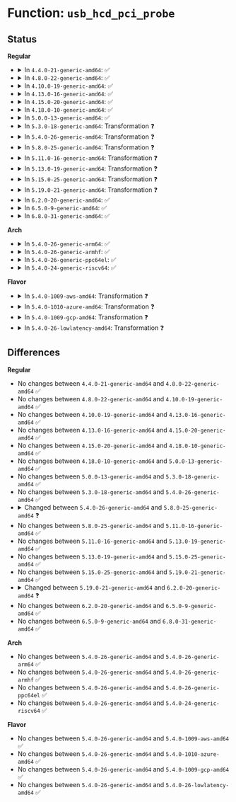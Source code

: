 # Function: <code>usb_hcd_pci_probe</code>

## Status
<b>Regular</b>
<ul>
<li>
<details>
<summary>In <code>4.4.0-21-generic-amd64</code>: ✅</summary>

```c
int usb_hcd_pci_probe(struct pci_dev * dev, const struct pci_device_id * id)
```

```json
{
  "name": "usb_hcd_pci_probe",
  "collision_type": "Unique Global",
  "inline_type": "No",
  "funcs": [
    {
      "addr": 18446744071585265712,
      "name": "usb_hcd_pci_probe",
      "external": true,
      "loc": "drivers/usb/core/hcd-pci.c:177",
      "file": "drivers/usb/core/hcd-pci.c",
      "inline": "seen, unknown",
      "caller_inline": [],
      "caller_func": [
        "drivers/usb/host/ehci-pci.c:ehci_pci_probe",
        "drivers/usb/host/xhci-pci.c:xhci_pci_probe"
      ]
    }
  ],
  "symbols": [
    {
      "addr": 18446744071585265712,
      "name": "usb_hcd_pci_probe",
      "section": ".text",
      "bind": "STB_GLOBAL",
      "size": 1217
    }
  ]
}
```
</details>
</li>
<li>
<details>
<summary>In <code>4.8.0-22-generic-amd64</code>: ✅</summary>

```c
int usb_hcd_pci_probe(struct pci_dev * dev, const struct pci_device_id * id)
```

```json
{
  "name": "usb_hcd_pci_probe",
  "collision_type": "Unique Global",
  "inline_type": "No",
  "funcs": [
    {
      "addr": 18446744071585661456,
      "name": "usb_hcd_pci_probe",
      "external": true,
      "loc": "drivers/usb/core/hcd-pci.c:185",
      "file": "drivers/usb/core/hcd-pci.c",
      "inline": "seen, unknown",
      "caller_inline": [],
      "caller_func": [
        "drivers/usb/host/ehci-pci.c:ehci_pci_probe",
        "drivers/usb/host/xhci-pci.c:xhci_pci_probe"
      ]
    }
  ],
  "symbols": [
    {
      "addr": 18446744071585661456,
      "name": "usb_hcd_pci_probe",
      "section": ".text",
      "bind": "STB_GLOBAL",
      "size": 1176
    }
  ]
}
```
</details>
</li>
<li>
<details>
<summary>In <code>4.10.0-19-generic-amd64</code>: ✅</summary>

```c
int usb_hcd_pci_probe(struct pci_dev * dev, const struct pci_device_id * id)
```

```json
{
  "name": "usb_hcd_pci_probe",
  "collision_type": "Unique Global",
  "inline_type": "No",
  "funcs": [
    {
      "addr": 18446744071585849152,
      "name": "usb_hcd_pci_probe",
      "external": true,
      "loc": "drivers/usb/core/hcd-pci.c:185",
      "file": "drivers/usb/core/hcd-pci.c",
      "inline": "seen, unknown",
      "caller_inline": [],
      "caller_func": [
        "drivers/usb/host/ehci-pci.c:ehci_pci_probe",
        "drivers/usb/host/xhci-pci.c:xhci_pci_probe"
      ]
    }
  ],
  "symbols": [
    {
      "addr": 18446744071585849152,
      "name": "usb_hcd_pci_probe",
      "section": ".text",
      "bind": "STB_GLOBAL",
      "size": 1176
    }
  ]
}
```
</details>
</li>
<li>
<details>
<summary>In <code>4.13.0-16-generic-amd64</code>: ✅</summary>

```c
int usb_hcd_pci_probe(struct pci_dev * dev, const struct pci_device_id * id)
```

```json
{
  "name": "usb_hcd_pci_probe",
  "collision_type": "Unique Global",
  "inline_type": "No",
  "funcs": [
    {
      "addr": 18446744071585937744,
      "name": "usb_hcd_pci_probe",
      "external": true,
      "loc": "drivers/usb/core/hcd-pci.c:185",
      "file": "drivers/usb/core/hcd-pci.c",
      "inline": "seen, unknown",
      "caller_inline": [],
      "caller_func": [
        "drivers/usb/host/ehci-pci.c:ehci_pci_probe",
        "drivers/usb/host/xhci-pci.c:xhci_pci_probe"
      ]
    }
  ],
  "symbols": [
    {
      "addr": 18446744071585937744,
      "name": "usb_hcd_pci_probe",
      "section": ".text",
      "bind": "STB_GLOBAL",
      "size": 1150
    }
  ]
}
```
</details>
</li>
<li>
<details>
<summary>In <code>4.15.0-20-generic-amd64</code>: ✅</summary>

```c
int usb_hcd_pci_probe(struct pci_dev * dev, const struct pci_device_id * id)
```

```json
{
  "name": "usb_hcd_pci_probe",
  "collision_type": "Unique Global",
  "inline_type": "No",
  "funcs": [
    {
      "addr": 18446744071586379568,
      "name": "usb_hcd_pci_probe",
      "external": true,
      "loc": "drivers/usb/core/hcd-pci.c:172",
      "file": "drivers/usb/core/hcd-pci.c",
      "inline": "seen, unknown",
      "caller_inline": [],
      "caller_func": [
        "drivers/usb/host/ehci-pci.c:ehci_pci_probe",
        "drivers/usb/host/xhci-pci.c:xhci_pci_probe"
      ]
    }
  ],
  "symbols": [
    {
      "addr": 18446744071586379568,
      "name": "usb_hcd_pci_probe",
      "section": ".text",
      "bind": "STB_GLOBAL",
      "size": 1150
    }
  ]
}
```
</details>
</li>
<li>
<details>
<summary>In <code>4.18.0-10-generic-amd64</code>: ✅</summary>

```c
int usb_hcd_pci_probe(struct pci_dev * dev, const struct pci_device_id * id)
```

```json
{
  "name": "usb_hcd_pci_probe",
  "collision_type": "Unique Global",
  "inline_type": "No",
  "funcs": [
    {
      "addr": 18446744071586635728,
      "name": "usb_hcd_pci_probe",
      "external": true,
      "loc": "drivers/usb/core/hcd-pci.c:172",
      "file": "drivers/usb/core/hcd-pci.c",
      "inline": "seen, unknown",
      "caller_inline": [],
      "caller_func": [
        "drivers/usb/host/ehci-pci.c:ehci_pci_probe",
        "drivers/usb/host/xhci-pci.c:xhci_pci_probe"
      ]
    }
  ],
  "symbols": [
    {
      "addr": 18446744071586635728,
      "name": "usb_hcd_pci_probe",
      "section": ".text",
      "bind": "STB_GLOBAL",
      "size": 1126
    }
  ]
}
```
</details>
</li>
<li>
<details>
<summary>In <code>5.0.0-13-generic-amd64</code>: ✅</summary>

```c
int usb_hcd_pci_probe(struct pci_dev * dev, const struct pci_device_id * id)
```

```json
{
  "name": "usb_hcd_pci_probe",
  "collision_type": "Unique Global",
  "inline_type": "No",
  "funcs": [
    {
      "addr": 18446744071586784848,
      "name": "usb_hcd_pci_probe",
      "external": true,
      "loc": "drivers/usb/core/hcd-pci.c:172",
      "file": "drivers/usb/core/hcd-pci.c",
      "inline": "seen, unknown",
      "caller_inline": [],
      "caller_func": [
        "drivers/usb/host/ehci-pci.c:ehci_pci_probe",
        "drivers/usb/host/xhci-pci.c:xhci_pci_probe"
      ]
    }
  ],
  "symbols": [
    {
      "addr": 18446744071586784848,
      "name": "usb_hcd_pci_probe",
      "section": ".text",
      "bind": "STB_GLOBAL",
      "size": 1126
    }
  ]
}
```
</details>
</li>
<li>
<details>
<summary>In <code>5.3.0-18-generic-amd64</code>: Transformation ❓</summary>

```c
int usb_hcd_pci_probe(struct pci_dev * dev, const struct pci_device_id * id)
```

```json
{
  "name": "usb_hcd_pci_probe",
  "collision_type": "Unique Global",
  "inline_type": "No",
  "funcs": [
    {
      "addr": 0,
      "name": "usb_hcd_pci_probe",
      "external": true,
      "loc": "drivers/usb/core/hcd-pci.c:172",
      "file": "drivers/usb/core/hcd-pci.c",
      "inline": "seen, unknown",
      "caller_inline": [],
      "caller_func": [
        "drivers/usb/host/ehci-pci.c:ehci_pci_probe",
        "drivers/usb/host/xhci-pci.c:xhci_pci_probe"
      ]
    }
  ],
  "symbols": [
    {
      "addr": 18446744071587044324,
      "name": "usb_hcd_pci_probe.cold",
      "section": ".text",
      "bind": "STB_LOCAL",
      "size": 77
    },
    {
      "addr": 18446744071587043280,
      "name": "usb_hcd_pci_probe",
      "section": ".text",
      "bind": "STB_GLOBAL",
      "size": 946
    }
  ]
}
```
</details>
</li>
<li>
<details>
<summary>In <code>5.4.0-26-generic-amd64</code>: Transformation ❓</summary>

```c
int usb_hcd_pci_probe(struct pci_dev * dev, const struct pci_device_id * id)
```

```json
{
  "name": "usb_hcd_pci_probe",
  "collision_type": "Unique Global",
  "inline_type": "No",
  "funcs": [
    {
      "addr": 0,
      "name": "usb_hcd_pci_probe",
      "external": true,
      "loc": "drivers/usb/core/hcd-pci.c:172",
      "file": "drivers/usb/core/hcd-pci.c",
      "inline": "seen, unknown",
      "caller_inline": [],
      "caller_func": [
        "drivers/usb/host/ehci-pci.c:ehci_pci_probe",
        "drivers/usb/host/xhci-pci.c:xhci_pci_probe"
      ]
    }
  ],
  "symbols": [
    {
      "addr": 18446744071587244724,
      "name": "usb_hcd_pci_probe.cold",
      "section": ".text",
      "bind": "STB_LOCAL",
      "size": 77
    },
    {
      "addr": 18446744071587243680,
      "name": "usb_hcd_pci_probe",
      "section": ".text",
      "bind": "STB_GLOBAL",
      "size": 946
    }
  ]
}
```
</details>
</li>
<li>
<details>
<summary>In <code>5.8.0-25-generic-amd64</code>: Transformation ❓</summary>

```c
int usb_hcd_pci_probe(struct pci_dev * dev, const struct pci_device_id * id, const struct hc_driver * driver)
```

```json
{
  "name": "usb_hcd_pci_probe",
  "collision_type": "Unique Global",
  "inline_type": "No",
  "funcs": [
    {
      "addr": 0,
      "name": "usb_hcd_pci_probe",
      "external": true,
      "loc": "drivers/usb/core/hcd-pci.c:173",
      "file": "drivers/usb/core/hcd-pci.c",
      "inline": "seen, unknown",
      "caller_inline": [],
      "caller_func": [
        "drivers/usb/host/ehci-pci.c:ehci_pci_probe",
        "drivers/usb/host/ohci-pci.c:ohci_pci_probe",
        "drivers/usb/host/uhci-hcd.c:uhci_pci_probe"
      ]
    }
  ],
  "symbols": [
    {
      "addr": 18446744071588098506,
      "name": "usb_hcd_pci_probe.cold",
      "section": ".text",
      "bind": "STB_LOCAL",
      "size": 77
    },
    {
      "addr": 18446744071588095536,
      "name": "usb_hcd_pci_probe",
      "section": ".text",
      "bind": "STB_GLOBAL",
      "size": 950
    }
  ]
}
```
</details>
</li>
<li>
<details>
<summary>In <code>5.11.0-16-generic-amd64</code>: Transformation ❓</summary>

```c
int usb_hcd_pci_probe(struct pci_dev * dev, const struct pci_device_id * id, const struct hc_driver * driver)
```

```json
{
  "name": "usb_hcd_pci_probe",
  "collision_type": "Unique Global",
  "inline_type": "No",
  "funcs": [
    {
      "addr": 0,
      "name": "usb_hcd_pci_probe",
      "external": true,
      "loc": "drivers/usb/core/hcd-pci.c:174",
      "file": "drivers/usb/core/hcd-pci.c",
      "inline": "seen, unknown",
      "caller_inline": [],
      "caller_func": [
        "drivers/usb/host/ehci-pci.c:ehci_pci_probe",
        "drivers/usb/host/ohci-pci.c:ohci_pci_probe",
        "drivers/usb/host/uhci-hcd.c:uhci_pci_probe"
      ]
    }
  ],
  "symbols": [
    {
      "addr": 18446744071591553671,
      "name": "usb_hcd_pci_probe.cold",
      "section": ".text",
      "bind": "STB_LOCAL",
      "size": 84
    },
    {
      "addr": 18446744071588137440,
      "name": "usb_hcd_pci_probe",
      "section": ".text",
      "bind": "STB_GLOBAL",
      "size": 1027
    }
  ]
}
```
</details>
</li>
<li>
<details>
<summary>In <code>5.13.0-19-generic-amd64</code>: Transformation ❓</summary>

```c
int usb_hcd_pci_probe(struct pci_dev * dev, const struct pci_device_id * id, const struct hc_driver * driver)
```

```json
{
  "name": "usb_hcd_pci_probe",
  "collision_type": "Unique Global",
  "inline_type": "No",
  "funcs": [
    {
      "addr": 0,
      "name": "usb_hcd_pci_probe",
      "external": true,
      "loc": "drivers/usb/core/hcd-pci.c:174",
      "file": "drivers/usb/core/hcd-pci.c",
      "inline": "seen, unknown",
      "caller_inline": [],
      "caller_func": [
        "drivers/usb/host/ehci-pci.c:ehci_pci_probe",
        "drivers/usb/host/ohci-pci.c:ohci_pci_probe",
        "drivers/usb/host/uhci-hcd.c:uhci_pci_probe"
      ]
    }
  ],
  "symbols": [
    {
      "addr": 18446744071591495960,
      "name": "usb_hcd_pci_probe.cold",
      "section": ".text",
      "bind": "STB_LOCAL",
      "size": 84
    },
    {
      "addr": 18446744071588019536,
      "name": "usb_hcd_pci_probe",
      "section": ".text",
      "bind": "STB_GLOBAL",
      "size": 1027
    }
  ]
}
```
</details>
</li>
<li>
<details>
<summary>In <code>5.15.0-25-generic-amd64</code>: Transformation ❓</summary>

```c
int usb_hcd_pci_probe(struct pci_dev * dev, const struct pci_device_id * id, const struct hc_driver * driver)
```

```json
{
  "name": "usb_hcd_pci_probe",
  "collision_type": "Unique Global",
  "inline_type": "No",
  "funcs": [
    {
      "addr": 0,
      "name": "usb_hcd_pci_probe",
      "external": true,
      "loc": "drivers/usb/core/hcd-pci.c:174",
      "file": "drivers/usb/core/hcd-pci.c",
      "inline": "seen, unknown",
      "caller_inline": [],
      "caller_func": [
        "drivers/usb/host/ehci-pci.c:ehci_pci_probe",
        "drivers/usb/host/ohci-pci.c:ohci_pci_probe",
        "drivers/usb/host/uhci-hcd.c:uhci_pci_probe"
      ]
    }
  ],
  "symbols": [
    {
      "addr": 18446744071592574025,
      "name": "usb_hcd_pci_probe.cold",
      "section": ".text",
      "bind": "STB_LOCAL",
      "size": 89
    },
    {
      "addr": 18446744071588635584,
      "name": "usb_hcd_pci_probe",
      "section": ".text",
      "bind": "STB_GLOBAL",
      "size": 1250
    }
  ]
}
```
</details>
</li>
<li>
<details>
<summary>In <code>5.19.0-21-generic-amd64</code>: Transformation ❓</summary>

```c
int usb_hcd_pci_probe(struct pci_dev * dev, const struct pci_device_id * id, const struct hc_driver * driver)
```

```json
{
  "name": "usb_hcd_pci_probe",
  "collision_type": "Unique Global",
  "inline_type": "No",
  "funcs": [
    {
      "addr": 0,
      "name": "usb_hcd_pci_probe",
      "external": true,
      "loc": "drivers/usb/core/hcd-pci.c:173",
      "file": "drivers/usb/core/hcd-pci.c",
      "inline": "seen, unknown",
      "caller_inline": [],
      "caller_func": [
        "drivers/usb/host/ehci-pci.c:ehci_pci_probe",
        "drivers/usb/host/ohci-pci.c:ohci_pci_probe",
        "drivers/usb/host/uhci-hcd.c:uhci_pci_probe"
      ]
    }
  ],
  "symbols": [
    {
      "addr": 18446744071594453759,
      "name": "usb_hcd_pci_probe.cold",
      "section": ".text",
      "bind": "STB_LOCAL",
      "size": 85
    },
    {
      "addr": 18446744071590051728,
      "name": "usb_hcd_pci_probe",
      "section": ".text",
      "bind": "STB_GLOBAL",
      "size": 1291
    }
  ]
}
```
</details>
</li>
<li>
<details>
<summary>In <code>6.2.0-20-generic-amd64</code>: ✅</summary>

```c
int usb_hcd_pci_probe(struct pci_dev * dev, const struct hc_driver * driver)
```

```json
{
  "name": "usb_hcd_pci_probe",
  "collision_type": "Unique Global",
  "inline_type": "No",
  "funcs": [
    {
      "addr": 18446744071591657632,
      "name": "usb_hcd_pci_probe",
      "external": true,
      "loc": "drivers/usb/core/hcd-pci.c:172",
      "file": "drivers/usb/core/hcd-pci.c",
      "inline": "seen, unknown",
      "caller_inline": [],
      "caller_func": [
        "drivers/usb/host/ehci-pci.c:ehci_pci_probe",
        "drivers/usb/host/ohci-pci.c:ohci_pci_probe",
        "drivers/usb/host/uhci-hcd.c:uhci_pci_probe"
      ]
    }
  ],
  "symbols": [
    {
      "addr": 18446744071591657632,
      "name": "usb_hcd_pci_probe",
      "section": ".text",
      "bind": "STB_GLOBAL",
      "size": 1397
    }
  ]
}
```
</details>
</li>
<li>
<details>
<summary>In <code>6.5.0-9-generic-amd64</code>: ✅</summary>

```c
int usb_hcd_pci_probe(struct pci_dev * dev, const struct hc_driver * driver)
```

```json
{
  "name": "usb_hcd_pci_probe",
  "collision_type": "Unique Global",
  "inline_type": "No",
  "funcs": [
    {
      "addr": 18446744071592080480,
      "name": "usb_hcd_pci_probe",
      "external": true,
      "loc": "drivers/usb/core/hcd-pci.c:172",
      "file": "drivers/usb/core/hcd-pci.c",
      "inline": "seen, unknown",
      "caller_inline": [],
      "caller_func": [
        "drivers/usb/host/ehci-pci.c:ehci_pci_probe",
        "drivers/usb/host/ohci-pci.c:ohci_pci_probe",
        "drivers/usb/host/uhci-hcd.c:uhci_pci_probe"
      ]
    }
  ],
  "symbols": [
    {
      "addr": 18446744071592080480,
      "name": "usb_hcd_pci_probe",
      "section": ".text",
      "bind": "STB_GLOBAL",
      "size": 1335
    }
  ]
}
```
</details>
</li>
<li>
<details>
<summary>In <code>6.8.0-31-generic-amd64</code>: ✅</summary>

```c
int usb_hcd_pci_probe(struct pci_dev * dev, const struct hc_driver * driver)
```

```json
{
  "name": "usb_hcd_pci_probe",
  "collision_type": "Unique Global",
  "inline_type": "No",
  "funcs": [
    {
      "addr": 18446744071592820912,
      "name": "usb_hcd_pci_probe",
      "external": true,
      "loc": "drivers/usb/core/hcd-pci.c:172",
      "file": "drivers/usb/core/hcd-pci.c",
      "inline": "seen, unknown",
      "caller_inline": [],
      "caller_func": [
        "drivers/usb/host/ehci-pci.c:ehci_pci_probe",
        "drivers/usb/host/ohci-pci.c:ohci_pci_probe",
        "drivers/usb/host/uhci-hcd.c:uhci_pci_probe"
      ]
    }
  ],
  "symbols": [
    {
      "addr": 18446744071592820912,
      "name": "usb_hcd_pci_probe",
      "section": ".text",
      "bind": "STB_GLOBAL",
      "size": 1342
    }
  ]
}
```
</details>
</li>
</ul>
<b>Arch</b>
<ul>
<li>
<details>
<summary>In <code>5.4.0-26-generic-arm64</code>: ✅</summary>

```c
int usb_hcd_pci_probe(struct pci_dev * dev, const struct pci_device_id * id)
```

```json
{
  "name": "usb_hcd_pci_probe",
  "collision_type": "Unique Global",
  "inline_type": "No",
  "funcs": [
    {
      "addr": 18446603336500342416,
      "name": "usb_hcd_pci_probe",
      "external": true,
      "loc": "drivers/usb/core/hcd-pci.c:172",
      "file": "drivers/usb/core/hcd-pci.c",
      "inline": "seen, unknown",
      "caller_inline": [],
      "caller_func": [
        "drivers/usb/host/ehci-pci.c:ehci_pci_probe",
        "drivers/usb/host/xhci-pci.c:xhci_pci_probe",
        "drivers/usb/host/xhci-pci.c:xhci_pci_probe"
      ]
    }
  ],
  "symbols": [
    {
      "addr": 18446603336500342416,
      "name": "usb_hcd_pci_probe",
      "section": ".text",
      "bind": "STB_GLOBAL",
      "size": 972
    }
  ]
}
```
</details>
</li>
<li>
<details>
<summary>In <code>5.4.0-26-generic-armhf</code>: ✅</summary>

```c
int usb_hcd_pci_probe(struct pci_dev * dev, const struct pci_device_id * id)
```

```json
{
  "name": "usb_hcd_pci_probe",
  "collision_type": "Unique Global",
  "inline_type": "No",
  "funcs": [
    {
      "addr": 3232801424,
      "name": "usb_hcd_pci_probe",
      "external": true,
      "loc": "drivers/usb/core/hcd-pci.c:172",
      "file": "drivers/usb/core/hcd-pci.c",
      "inline": "seen, unknown",
      "caller_inline": [],
      "caller_func": [
        "drivers/usb/host/ehci-pci.c:ehci_pci_probe",
        "drivers/usb/host/xhci-pci.c:xhci_pci_probe"
      ]
    }
  ],
  "symbols": [
    {
      "addr": 3232801424,
      "name": "usb_hcd_pci_probe",
      "section": ".text",
      "bind": "STB_GLOBAL",
      "size": 1020
    }
  ]
}
```
</details>
</li>
<li>
<details>
<summary>In <code>5.4.0-26-generic-ppc64el</code>: ✅</summary>

```c
int usb_hcd_pci_probe(struct pci_dev * dev, const struct pci_device_id * id)
```

```json
{
  "name": "usb_hcd_pci_probe",
  "collision_type": "Unique Global",
  "inline_type": "No",
  "funcs": [
    {
      "addr": 13835058055293650992,
      "name": "usb_hcd_pci_probe",
      "external": true,
      "loc": "drivers/usb/core/hcd-pci.c:172",
      "file": "drivers/usb/core/hcd-pci.c",
      "inline": "seen, unknown",
      "caller_inline": [],
      "caller_func": [
        "drivers/usb/host/ehci-pci.c:ehci_pci_probe",
        "drivers/usb/host/xhci-pci.c:xhci_pci_probe"
      ]
    }
  ],
  "symbols": [
    {
      "addr": 13835058055293650992,
      "name": "usb_hcd_pci_probe",
      "section": ".text",
      "bind": "STB_GLOBAL",
      "size": 1308
    }
  ]
}
```
</details>
</li>
<li>
<details>
<summary>In <code>5.4.0-24-generic-riscv64</code>: ✅</summary>

```c
int usb_hcd_pci_probe(struct pci_dev * dev, const struct pci_device_id * id)
```

```json
{
  "name": "usb_hcd_pci_probe",
  "collision_type": "Unique Global",
  "inline_type": "No",
  "funcs": [
    {
      "addr": 18446743936277231992,
      "name": "usb_hcd_pci_probe",
      "external": true,
      "loc": "drivers/usb/core/hcd-pci.c:172",
      "file": "drivers/usb/core/hcd-pci.c",
      "inline": "seen, unknown",
      "caller_inline": [],
      "caller_func": [
        "drivers/usb/host/ehci-pci.c:ehci_pci_probe",
        "drivers/usb/host/xhci-pci.c:xhci_pci_probe"
      ]
    }
  ],
  "symbols": [
    {
      "addr": 18446743936277231992,
      "name": "usb_hcd_pci_probe",
      "section": ".text",
      "bind": "STB_GLOBAL",
      "size": 872
    }
  ]
}
```
</details>
</li>
</ul>
<b>Flavor</b>
<ul>
<li>
<details>
<summary>In <code>5.4.0-1009-aws-amd64</code>: Transformation ❓</summary>

```c
int usb_hcd_pci_probe(struct pci_dev * dev, const struct pci_device_id * id)
```

```json
{
  "name": "usb_hcd_pci_probe",
  "collision_type": "Unique Global",
  "inline_type": "No",
  "funcs": [
    {
      "addr": 0,
      "name": "usb_hcd_pci_probe",
      "external": true,
      "loc": "drivers/usb/core/hcd-pci.c:172",
      "file": "drivers/usb/core/hcd-pci.c",
      "inline": "seen, unknown",
      "caller_inline": [],
      "caller_func": [
        "drivers/usb/host/ehci-pci.c:ehci_pci_probe",
        "drivers/usb/host/xhci-pci.c:xhci_pci_probe"
      ]
    }
  ],
  "symbols": [
    {
      "addr": 18446744071586950804,
      "name": "usb_hcd_pci_probe.cold",
      "section": ".text",
      "bind": "STB_LOCAL",
      "size": 77
    },
    {
      "addr": 18446744071586949760,
      "name": "usb_hcd_pci_probe",
      "section": ".text",
      "bind": "STB_GLOBAL",
      "size": 946
    }
  ]
}
```
</details>
</li>
<li>
<details>
<summary>In <code>5.4.0-1010-azure-amd64</code>: Transformation ❓</summary>

```c
int usb_hcd_pci_probe(struct pci_dev * dev, const struct pci_device_id * id)
```

```json
{
  "name": "usb_hcd_pci_probe",
  "collision_type": "Unique Global",
  "inline_type": "No",
  "funcs": [
    {
      "addr": 0,
      "name": "usb_hcd_pci_probe",
      "external": true,
      "loc": "drivers/usb/core/hcd-pci.c:172",
      "file": "drivers/usb/core/hcd-pci.c",
      "inline": "seen, unknown",
      "caller_inline": [],
      "caller_func": [
        "drivers/usb/host/xhci-pci.c:xhci_pci_probe"
      ]
    }
  ],
  "symbols": [
    {
      "addr": 18446744071586891956,
      "name": "usb_hcd_pci_probe.cold",
      "section": ".text",
      "bind": "STB_LOCAL",
      "size": 77
    },
    {
      "addr": 18446744071586890912,
      "name": "usb_hcd_pci_probe",
      "section": ".text",
      "bind": "STB_GLOBAL",
      "size": 946
    }
  ]
}
```
</details>
</li>
<li>
<details>
<summary>In <code>5.4.0-1009-gcp-amd64</code>: Transformation ❓</summary>

```c
int usb_hcd_pci_probe(struct pci_dev * dev, const struct pci_device_id * id)
```

```json
{
  "name": "usb_hcd_pci_probe",
  "collision_type": "Unique Global",
  "inline_type": "No",
  "funcs": [
    {
      "addr": 0,
      "name": "usb_hcd_pci_probe",
      "external": true,
      "loc": "drivers/usb/core/hcd-pci.c:172",
      "file": "drivers/usb/core/hcd-pci.c",
      "inline": "seen, unknown",
      "caller_inline": [],
      "caller_func": [
        "drivers/usb/host/ehci-pci.c:ehci_pci_probe",
        "drivers/usb/host/xhci-pci.c:xhci_pci_probe"
      ]
    }
  ],
  "symbols": [
    {
      "addr": 18446744071587199284,
      "name": "usb_hcd_pci_probe.cold",
      "section": ".text",
      "bind": "STB_LOCAL",
      "size": 77
    },
    {
      "addr": 18446744071587198240,
      "name": "usb_hcd_pci_probe",
      "section": ".text",
      "bind": "STB_GLOBAL",
      "size": 946
    }
  ]
}
```
</details>
</li>
<li>
<details>
<summary>In <code>5.4.0-26-lowlatency-amd64</code>: Transformation ❓</summary>

```c
int usb_hcd_pci_probe(struct pci_dev * dev, const struct pci_device_id * id)
```

```json
{
  "name": "usb_hcd_pci_probe",
  "collision_type": "Unique Global",
  "inline_type": "No",
  "funcs": [
    {
      "addr": 0,
      "name": "usb_hcd_pci_probe",
      "external": true,
      "loc": "drivers/usb/core/hcd-pci.c:172",
      "file": "drivers/usb/core/hcd-pci.c",
      "inline": "seen, unknown",
      "caller_inline": [],
      "caller_func": [
        "drivers/usb/host/ehci-pci.c:ehci_pci_probe",
        "drivers/usb/host/xhci-pci.c:xhci_pci_probe"
      ]
    }
  ],
  "symbols": [
    {
      "addr": 18446744071587306356,
      "name": "usb_hcd_pci_probe.cold",
      "section": ".text",
      "bind": "STB_LOCAL",
      "size": 77
    },
    {
      "addr": 18446744071587305312,
      "name": "usb_hcd_pci_probe",
      "section": ".text",
      "bind": "STB_GLOBAL",
      "size": 946
    }
  ]
}
```
</details>
</li>
</ul>

## Differences
<b>Regular</b>
<ul>
<li>
No changes between <code>4.4.0-21-generic-amd64</code> and <code>4.8.0-22-generic-amd64</code> ✅
</li>
<li>
No changes between <code>4.8.0-22-generic-amd64</code> and <code>4.10.0-19-generic-amd64</code> ✅
</li>
<li>
No changes between <code>4.10.0-19-generic-amd64</code> and <code>4.13.0-16-generic-amd64</code> ✅
</li>
<li>
No changes between <code>4.13.0-16-generic-amd64</code> and <code>4.15.0-20-generic-amd64</code> ✅
</li>
<li>
No changes between <code>4.15.0-20-generic-amd64</code> and <code>4.18.0-10-generic-amd64</code> ✅
</li>
<li>
No changes between <code>4.18.0-10-generic-amd64</code> and <code>5.0.0-13-generic-amd64</code> ✅
</li>
<li>
No changes between <code>5.0.0-13-generic-amd64</code> and <code>5.3.0-18-generic-amd64</code> ✅
</li>
<li>
No changes between <code>5.3.0-18-generic-amd64</code> and <code>5.4.0-26-generic-amd64</code> ✅
</li>
<li>
<details>
<summary>Changed between <code>5.4.0-26-generic-amd64</code> and <code>5.8.0-25-generic-amd64</code> ❓</summary>
<ul>
<li>
<b>Param added. </b>
<code>const struct hc_driver * driver</code>
</li>
</ul>
</details>
</li>
<li>
No changes between <code>5.8.0-25-generic-amd64</code> and <code>5.11.0-16-generic-amd64</code> ✅
</li>
<li>
No changes between <code>5.11.0-16-generic-amd64</code> and <code>5.13.0-19-generic-amd64</code> ✅
</li>
<li>
No changes between <code>5.13.0-19-generic-amd64</code> and <code>5.15.0-25-generic-amd64</code> ✅
</li>
<li>
No changes between <code>5.15.0-25-generic-amd64</code> and <code>5.19.0-21-generic-amd64</code> ✅
</li>
<li>
<details>
<summary>Changed between <code>5.19.0-21-generic-amd64</code> and <code>6.2.0-20-generic-amd64</code> ❓</summary>
<ul>
<li>
<b>Param removed. </b>
<code>const struct pci_device_id * id</code>
</li>
<li>
<b>Param reordered. </b>
<code>dev, id, driver</code> ➡️ <code>dev, driver</code>
</li>
</ul>
</details>
</li>
<li>
No changes between <code>6.2.0-20-generic-amd64</code> and <code>6.5.0-9-generic-amd64</code> ✅
</li>
<li>
No changes between <code>6.5.0-9-generic-amd64</code> and <code>6.8.0-31-generic-amd64</code> ✅
</li>
</ul>
<b>Arch</b>
<ul>
<li>
No changes between <code>5.4.0-26-generic-amd64</code> and <code>5.4.0-26-generic-arm64</code> ✅
</li>
<li>
No changes between <code>5.4.0-26-generic-amd64</code> and <code>5.4.0-26-generic-armhf</code> ✅
</li>
<li>
No changes between <code>5.4.0-26-generic-amd64</code> and <code>5.4.0-26-generic-ppc64el</code> ✅
</li>
<li>
No changes between <code>5.4.0-26-generic-amd64</code> and <code>5.4.0-24-generic-riscv64</code> ✅
</li>
</ul>
<b>Flavor</b>
<ul>
<li>
No changes between <code>5.4.0-26-generic-amd64</code> and <code>5.4.0-1009-aws-amd64</code> ✅
</li>
<li>
No changes between <code>5.4.0-26-generic-amd64</code> and <code>5.4.0-1010-azure-amd64</code> ✅
</li>
<li>
No changes between <code>5.4.0-26-generic-amd64</code> and <code>5.4.0-1009-gcp-amd64</code> ✅
</li>
<li>
No changes between <code>5.4.0-26-generic-amd64</code> and <code>5.4.0-26-lowlatency-amd64</code> ✅
</li>
</ul>
